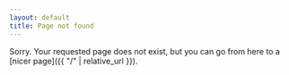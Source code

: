 ```yaml
---
layout: default
title: Page not found
---
```


Sorry. Your requested page does not exist, but you can go from here to a [nicer page]({{ "/" | relative_url }}).
